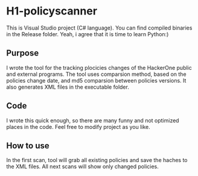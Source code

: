 # H1-policyscanner
This is Visual Studio project (C# language). You can find compiled binaries in the Release folder. Yeah, i agree that it is time to learn Python:)

## Purpose
I wrote the tool for the tracking plocicies changes of the HackerOne public and external programs.
The tool uses comparsion method, based on the policies change date, and md5 comparsion between policies versions. It also generates XML files in the executable folder.

## Code
I wrote this quick enough, so there are many funny and not optimized places in the code. Feel free to modify project as you like.

## How to use
In the first scan, tool will grab all existing policies and save the haches to the XML files. All next scans will show only changed policies.
